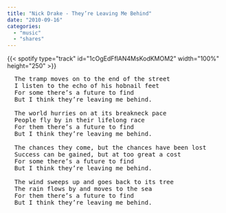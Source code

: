 ```yaml
---
title: "Nick Drake - They’re Leaving Me Behind"
date: "2010-09-16"
categories:
  - "music"
  - "shares"
---
```


{{< spotify type="track" id="1cOgEdFflAN4MsKodKMOM2" width="100%" height="250" >}}

<pre>
  The tramp moves on to the end of the street
  I listen to the echo of his hobnail feet
  For some there’s a future to find
  But I think they’re leaving me behind.

  The world hurries on at its breakneck pace
  People fly by in their lifelong race
  For them there’s a future to find
  But I think they’re leaving me behind.

  The chances they come, but the chances have been lost
  Success can be gained, but at too great a cost
  For some there’s a future to find
  But I think they’re leaving me behind.

  The wind sweeps up and goes back to its tree
  The rain flows by and moves to the sea
  For them there’s a future to find
  But I think they’re leaving me behind.
</pre>